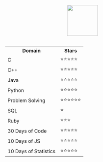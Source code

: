 <div align = "center">
<img src="https://user-images.githubusercontent.com/76585827/179482836-6bb4002e-132e-468e-acd2-97377a3d86a9.svg" height="100px"></img>
</div>
<br>


<div align="center">
 <table>
  <tr>
    <th><strong>Domain</strong></th>
    <th><strong>Stars</strong></th>
  </tr>
  <tr>
    <td>C</td>
    <td>⭐⭐⭐⭐⭐</td>
  </tr>
  <tr>
    <td>C++</td>
    <td>⭐⭐⭐⭐⭐</td>
  </tr>
  <tr>
    <td>Java</td>
    <td>⭐⭐⭐⭐⭐</td>
  </tr>
  <tr>
    <td>Python</td>
    <td>⭐⭐⭐⭐⭐</td>
  </tr>
  <tr>
    <td>Problem Solving</td>
    <td>⭐⭐⭐⭐⭐⭐</td>
  </tr>
  <tr>
    <td>SQL</td>
    <td>⭐</td>
  </tr>
  <tr>
    <td>Ruby</td>
    <td>⭐⭐⭐</td>
  </tr>
  <tr>
    <td>30 Days of Code</td>
    <td>⭐⭐⭐⭐⭐</td>
  </tr>
  <tr>
    <td>10 Days of JS</td>
    <td>⭐⭐⭐⭐⭐</td>
  </tr>
  <tr>
    <td>10 Days of Statistics</td>
    <td>⭐⭐⭐⭐⭐</td>
  </tr>
</table> 
</div>
